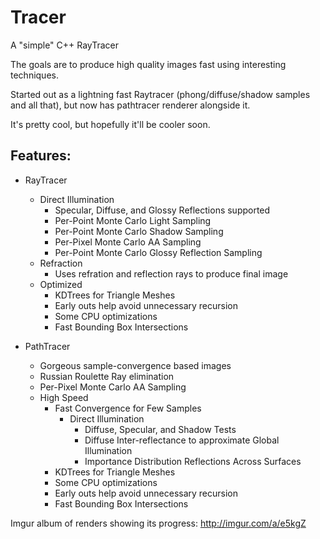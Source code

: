 # Tracer
A "simple" C++ RayTracer

The goals are to produce high quality images fast using interesting techniques.

Started out as a lightning fast Raytracer (phong/diffuse/shadow samples and all that), but now has pathtracer renderer alongside it. 

It's pretty cool, but hopefully it'll be cooler soon.

Features:
---------

* RayTracer
  * Direct Illumination
    * Specular, Diffuse, and Glossy Reflections supported
    * Per-Point Monte Carlo Light Sampling
    * Per-Point Monte Carlo Shadow Sampling
    * Per-Pixel Monte Carlo AA Sampling
    * Per-Point Monte Carlo Glossy Reflection Sampling
  * Refraction
    * Uses refration and reflection rays to produce final image
  * Optimized
    * KDTrees for Triangle Meshes
    * Early outs help avoid unnecessary recursion
    * Some CPU optimizations
    * Fast Bounding Box Intersections
    

* PathTracer
  * Gorgeous sample-convergence based images
  * Russian Roulette Ray elimination
  * Per-Pixel Monte Carlo AA Sampling
  * High Speed
    * Fast Convergence for Few Samples
      * Direct Illumination
        * Diffuse, Specular, and Shadow Tests
        * Diffuse Inter-reflectance to approximate Global Illumination
        * Importance Distribution Reflections Across Surfaces
    * KDTrees for Triangle Meshes
    * Some CPU optimizations
    * Early outs help avoid unnecessary recursion
    * Fast Bounding Box Intersections
  
  
Imgur album of renders showing its progress:
http://imgur.com/a/e5kgZ
